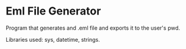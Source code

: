 # Eml File Generator

Program that generates and .eml file and exports it to the user's pwd. 

Libraries used: sys, datetime, strings. 
